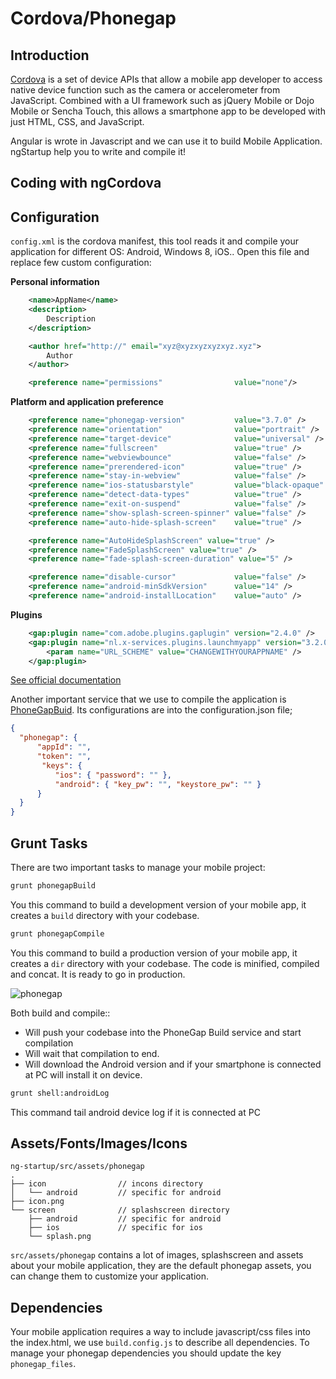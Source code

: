 # Cordova/Phonegap

## Introduction

[Cordova](https://cordova.apache.org/) is a set of device APIs that allow a mobile app developer to access native device function such as the camera or accelerometer from JavaScript. Combined with a UI framework such as
jQuery Mobile or Dojo Mobile or Sencha Touch, this allows a smartphone app to be developed with just HTML, CSS, and JavaScript.

Angular is wrote in Javascript and we can use it to build Mobile Application. ngStartup help you to write and compile it!

## Coding with ngCordova

## Configuration
`config.xml` is the cordova manifest, this tool reads it and compile your application for different OS: Android, Windows 8, iOS..
Open this file and replace few custom configuration:

**Personal information**
```xml
    <name>AppName</name>
    <description>
        Description
    </description>

    <author href="http://" email="xyz@xyzxyzxyzxyz.xyz">
        Author
    </author>

    <preference name="permissions"                value="none"/>
```

**Platform and application preference**
```xml
    <preference name="phonegap-version"           value="3.7.0" />          <!-- all: current version of PhoneGap -->
    <preference name="orientation"                value="portrait" />        <!-- all: default means both landscape and portrait are enabled -->
    <preference name="target-device"              value="universal" />      <!-- all: possible values handset, tablet, or universal -->
    <preference name="fullscreen"                 value="true" />           <!-- all: hides the status bar at the top of the screen -->
    <preference name="webviewbounce"              value="false" />           <!-- ios: control whether the screen 'bounces' when scrolled beyond the top -->
    <preference name="prerendered-icon"           value="true" />           <!-- ios: if icon is prerendered, iOS will not apply it's gloss to the app's icon on the user's home screen -->
    <preference name="stay-in-webview"            value="false" />          <!-- ios: external links should open in the default browser, 'true' would use the webview the app lives in -->
    <preference name="ios-statusbarstyle"         value="black-opaque" />   <!-- ios: black-translucent will appear black because the PhoneGap webview doesn't go beneath the status bar -->
    <preference name="detect-data-types"          value="true" />           <!-- ios: controls whether data types (such as phone no. and dates) are automatically turned into links by the system -->
    <preference name="exit-on-suspend"            value="false" />          <!-- ios: if set to true, app will terminate when home button is pressed -->
    <preference name="show-splash-screen-spinner" value="false" />           <!-- ios: if set to false, the spinner won't appear on the splash screen during app loading -->
    <preference name="auto-hide-splash-screen"    value="true" />           <!-- ios: if set to false, the splash screen must be hidden using a JavaScript API -->

    <preference name="AutoHideSplashScreen" value="true" />
    <preference name="FadeSplashScreen" value="true" />
    <preference name="fade-splash-screen-duration" value="5" />

    <preference name="disable-cursor"             value="false" />          <!-- blackberry: prevents a mouse-icon/cursor from being displayed on the app -->
    <preference name="android-minSdkVersion"      value="14" />              <!-- android: MIN SDK version supported on the target device. MAX version is blank by default. -->
    <preference name="android-installLocation"    value="auto" />           <!-- android: app install location. 'auto' will choose. 'internalOnly' is device memory. 'preferExternal' is SDCard. -->
```

**Plugins**
```xml
    <gap:plugin name="com.adobe.plugins.gaplugin" version="2.4.0" />
    <gap:plugin name="nl.x-services.plugins.launchmyapp" version="3.2.0">
        <param name="URL_SCHEME" value="CHANGEWITHYOURAPPNAME" />
    </gap:plugin>
```
[See official documentation](http://cordova.apache.org/docs/en/5.0.0/config_ref_index.md.html#The%20config.xml%20File)

Another important service that we use to compile the application is [PhoneGapBuid](https://build.phonegap.com/). Its configurations are into the configuration.json file;
```json
{
  "phonegap": {
      "appId": "",
      "token": "",
       "keys": {
          "ios": { "password": "" },
          "android": { "key_pw": "", "keystore_pw": "" }
      }
  }
}
```

## Grunt Tasks
There are two important tasks to manage your mobile project:

```bash
grunt phonegapBuild
```
You this command to build a development version of your mobile app, it creates a `build` directory with your codebase.



```bash
grunt phonegapCompile
```
You this command to build a production version of your mobile app, it creates a `dir` directory with your codebase.
The code is minified, compiled and concat. It is ready to go in production.

![phonegap](http://ngstartup.corleycloud.com/assets/images/ngstartup10.png)

Both build and compile::

* Will push your codebase into the PhoneGap Build service and start compilation
* Will wait that compilation to end.
* Will download the Android version and if your smartphone is connected at PC will install it on device.

```bash
grunt shell:androidLog
```
This command tail android device log if it is connected at PC

## Assets/Fonts/Images/Icons
```
ng-startup/src/assets/phonegap
.
├── icon                // incons directory
│   └── android         // specific for android
├── icon.png
└── screen              // splashscreen directory
    ├── android         // specific for android
    ├── ios             // specific for ios
    └── splash.png
```
`src/assets/phonegap` contains a lot of images, splashscreen and assets about your mobile application, they are the default phonegap assets, you can change them to customize your application.

## Dependencies
Your mobile application requires a way to include javascript/css files into the index.html, we use `build.config.js` to describe all
dependencies.
To manage your phonegap dependencies you should update the key `phonegap_files`.
